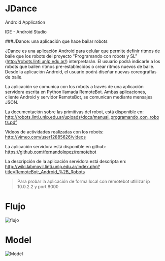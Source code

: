 JDance
======

Android Application

IDE - Android Studio

###JDance: una aplicación que hace bailar robots 


JDance es una aplicación Android para celular que permite definir ritmos de baile que los robots del proyecto 
“Programando con robots y SL” (http://robots.linti.unlp.edu.ar/) interpretarán. 
El usuario podrá indicarle a los robots que bailen ritmos pre-establecidos o crear ritmos nuevos de baile. 
Desde la aplicación Android, el usuario podrá diseñar nuevas coreografías de baile.

La aplicación se comunica con los robots a través de una aplicación servidora escrita en Python llamada 
RemoteBot. Ambas aplicaciones, cliente Android y servidor RemoteBot, se comunican mediante mensajes 
JSON.

La documentación sobre las primitivas del robot, está disponible en: 
http://robots.linti.unlp.edu.ar/uploads/docs/manual_programando_con_robots.pdf

Videos de actividades realizadas con los robots: 
http://vimeo.com/user12885626/videos 
 
La aplicación servidora está disponible en github: https://github.com/fernandolopez/remotebot
 
La descripción de la aplicación servidora está descripta en: 
http://wiki.labmovil.linti.unlp.edu.ar/index.php?title=RemoteBot:_Android_%2B_Robots 

>Para probar la aplicación de forma local con remotebot utlilizar ip 10.0.2.2 y port 8000

Flujo
======
![flujo](http://mclo.github.io/JDance/images/activities_flow.png)

Model
=====
![Model](http://mclo.github.io/JDance/images/model.png)
